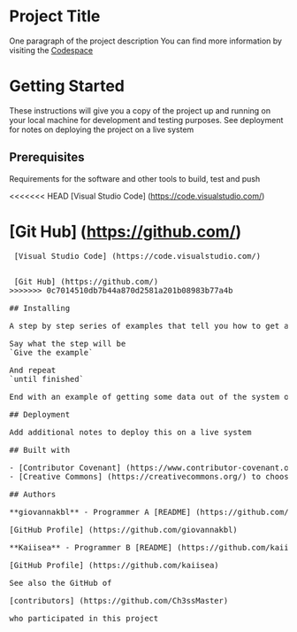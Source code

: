 # Project Title

One paragraph of the project description
You can find more information by visiting the [Codespace](https://codespaceacademy.com/)

# Getting Started

These instructions will give you a copy of the project up and running on your local machine for development and testing purposes. See deployment for notes on deploying the project on a live system

## Prerequisites

Requirements for the software and other tools to build, test and push 

<<<<<<< HEAD
[Visual Studio Code] (https://code.visualstudio.com/)

[Git Hub] (https://github.com/)
=======
<pre> [Visual Studio Code] (https://code.visualstudio.com/)

<pre> [Git Hub] (https://github.com/)
>>>>>>> 0c7014510db7b44a870d2581a201b08983b77a4b

## Installing

A step by step series of examples that tell you how to get a development environment running

Say what the step will be
`Give the example`

And repeat
`until finished`

End with an example of getting some data out of the system or using it for a little demo

## Deployment

Add additional notes to deploy this on a live system

## Built with

- [Contributor Covenant] (https://www.contributor-covenant.org/) - Used for the Code of Conduct
- [Creative Commons] (https://creativecommons.org/) to choose the license

## Authors

**giovannakbl** - Programmer A [README] (https://github.com/giovannakbl#hi-there-)

[GitHub Profile] (https://github.com/giovannakbl)

**Kaiisea** - Programmer B [README] (https://github.com/kaiisea#im-currently-working-in-improve-it-see-you-soon-)

[GitHub Profile] (https://github.com/kaiisea)

See also the GitHub of

[contributors] (https://github.com/Ch3ssMaster)

who participated in this project